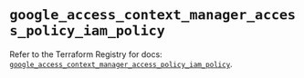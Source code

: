 # `google_access_context_manager_access_policy_iam_policy`

Refer to the Terraform Registry for docs: [`google_access_context_manager_access_policy_iam_policy`](https://registry.terraform.io/providers/hashicorp/google-beta/5.40.0/docs/resources/google_access_context_manager_access_policy_iam_policy).
